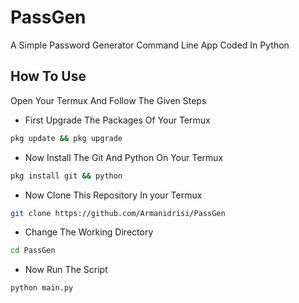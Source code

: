 # PassGen
A Simple Password Generator Command Line App Coded In Python

## How To Use

 Open Your Termux And Follow The Given Steps

- First Upgrade The Packages Of Your Termux

```bash
pkg update && pkg upgrade
```


- Now Install The Git And Python On Your Termux

```bash
pkg install git && python
```


- Now Clone This Repository In your Termux

```bash
git clone https://github.com/Armanidrisi/PassGen
```

- Change The Working Directory 

```bash
cd PassGen
```

- Now Run The Script 

```bash
python main.py
```
